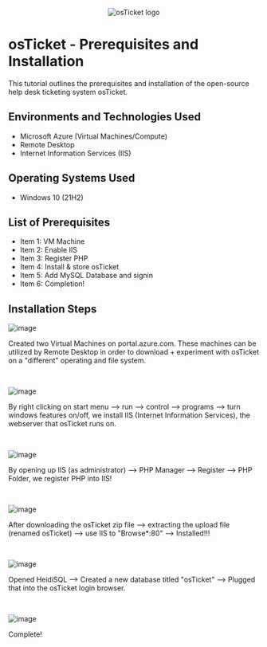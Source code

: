 <p align="center">
<img src="https://i.imgur.com/Clzj7Xs.png" alt="osTicket logo"/>
</p>

<h1>osTicket - Prerequisites and Installation</h1>
This tutorial outlines the prerequisites and installation of the open-source help desk ticketing system osTicket.<br />



<h2>Environments and Technologies Used</h2>

- Microsoft Azure (Virtual Machines/Compute)
- Remote Desktop
- Internet Information Services (IIS)

<h2>Operating Systems Used </h2>

- Windows 10</b> (21H2)

<h2>List of Prerequisites</h2>

- Item 1: VM Machine
- Item 2: Enable IIS
- Item 3: Register PHP
- Item 4: Install & store osTicket
- Item 5: Add MySQL Database and signin
- Item 6: Completion!

<h2>Installation Steps</h2>

![image](https://github.com/noahclaxton227/osticket-prereqs/assets/150629711/c9177440-5764-4904-942f-00e500a0ac82)


<p>
</p>
<p>
Created two Virtual Machines on portal.azure.com. These machines can be utilized by Remote Desktop in order to download + experiment with osTicket on a "different" operating and file system. 
</p>
<br />

<p>

![image](https://github.com/noahclaxton227/osticket-prereqs/assets/150629711/32527e87-a300-49df-be7d-9b4e74061a59)


</p>
<p>
By right clicking on start menu --> run --> control  --> programs --> turn windows features on/off, we install IIS (Internet Information Services), the webserver that osTicket runs on.
</p>
<br />

<p>
  
![image](https://github.com/noahclaxton227/osticket-prereqs/assets/150629711/8fed1b12-155f-4013-809b-d4bf2dd2b33c)
</p>
<p>
By opening up IIS (as administrator) --> PHP Manager --> Register --> PHP Folder, we register PHP into IIS!
</p>
<br />

<p>

![image](https://github.com/noahclaxton227/osticket-prereqs/assets/150629711/6436e861-5b55-4e16-b827-4f188295ee9a)

</p>
<p>
After downloading the osTicket zip file --> extracting the upload file (renamed osTicket) --> use IIS to "Browse*:80" --> Installed!!!
</p>
<br />

<p>

![image](https://github.com/noahclaxton227/osticket-prereqs/assets/150629711/e9f089ab-db3d-4630-b2d8-9ebc6fcfc6f4)

</p>
<p>
Opened HeidiSQL --> Created a new database titled "osTicket" --> Plugged that into the osTicket login browser. 
</p>
<br />

<p>
  
![image](https://github.com/noahclaxton227/osticket-prereqs/assets/150629711/4d088104-0416-4cf0-8c83-dbc6c8b4a34d)

</p>
<p>
Complete!
</p>
<br />
